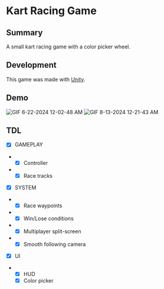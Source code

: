 # Kart Racing Game
## Summary

A small kart racing game with a color picker wheel.

## Development

This game was made with [Unity](https://unity.com/fr).

## Demo

![GIF 6-22-2024 12-02-48 AM](https://github.com/user-attachments/assets/28d7d24a-4acf-4d98-9809-413fd94956c0)
![GIF 8-13-2024 12-21-43 AM](https://github.com/user-attachments/assets/d0abb829-68d3-4186-814b-a5c46379def2)

## TDL

- [x] GAMEPLAY
- - [x] Controller
- - [x] Race tracks
  
- [x] SYSTEM
- - [x] Race waypoints
- - [x] Win/Lose conditions
- - [x] Multiplayer split-screen
- - [x] Smooth following camera
  
- [x] UI
- - [x] HUD
  - [x] Color picker
